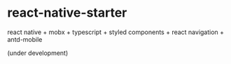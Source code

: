 # react-native-starter
react native + mobx + typescript + styled components + react navigation + antd-mobile

(under development)